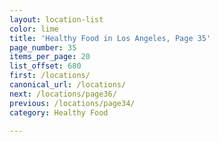 ```yaml
---
layout: location-list
color: lime
title: 'Healthy Food in Los Angeles, Page 35'
page_number: 35
items_per_page: 20
list_offset: 680
first: /locations/
canonical_url: /locations/
next: /locations/page36/
previous: /locations/page34/
category: Healthy Food

---
```

